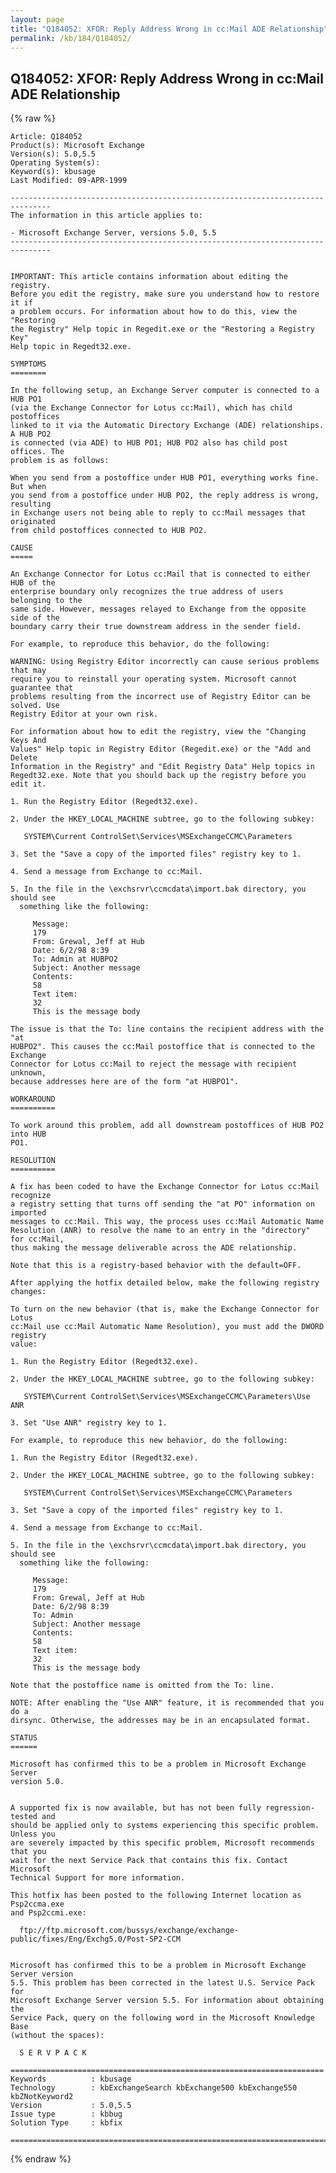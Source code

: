 ```yaml
---
layout: page
title: "Q184052: XFOR: Reply Address Wrong in cc:Mail ADE Relationship"
permalink: /kb/184/Q184052/
---
```


## Q184052: XFOR: Reply Address Wrong in cc:Mail ADE Relationship

{% raw %}

	Article: Q184052
	Product(s): Microsoft Exchange
	Version(s): 5.0,5.5
	Operating System(s): 
	Keyword(s): kbusage
	Last Modified: 09-APR-1999
	
	-------------------------------------------------------------------------------
	The information in this article applies to:
	
	- Microsoft Exchange Server, versions 5.0, 5.5 
	-------------------------------------------------------------------------------
	
	
	IMPORTANT: This article contains information about editing the registry.
	Before you edit the registry, make sure you understand how to restore it if
	a problem occurs. For information about how to do this, view the "Restoring
	the Registry" Help topic in Regedit.exe or the "Restoring a Registry Key"
	Help topic in Regedt32.exe.
	
	SYMPTOMS
	========
	
	In the following setup, an Exchange Server computer is connected to a HUB PO1
	(via the Exchange Connector for Lotus cc:Mail), which has child postoffices
	linked to it via the Automatic Directory Exchange (ADE) relationships. A HUB PO2
	is connected (via ADE) to HUB PO1; HUB PO2 also has child post offices. The
	problem is as follows:
	
	When you send from a postoffice under HUB PO1, everything works fine. But when
	you send from a postoffice under HUB PO2, the reply address is wrong, resulting
	in Exchange users not being able to reply to cc:Mail messages that originated
	from child postoffices connected to HUB PO2.
	
	CAUSE
	=====
	
	An Exchange Connector for Lotus cc:Mail that is connected to either HUB of the
	enterprise boundary only recognizes the true address of users belonging to the
	same side. However, messages relayed to Exchange from the opposite side of the
	boundary carry their true downstream address in the sender field.
	
	For example, to reproduce this behavior, do the following:
	
	WARNING: Using Registry Editor incorrectly can cause serious problems that may
	require you to reinstall your operating system. Microsoft cannot guarantee that
	problems resulting from the incorrect use of Registry Editor can be solved. Use
	Registry Editor at your own risk.
	
	For information about how to edit the registry, view the "Changing Keys And
	Values" Help topic in Registry Editor (Regedit.exe) or the "Add and Delete
	Information in the Registry" and "Edit Registry Data" Help topics in
	Regedt32.exe. Note that you should back up the registry before you edit it.
	
	1. Run the Registry Editor (Regedt32.exe).
	
	2. Under the HKEY_LOCAL_MACHINE subtree, go to the following subkey:
	
	   SYSTEM\Current ControlSet\Services\MSExchangeCCMC\Parameters
	
	3. Set the "Save a copy of the imported files" registry key to 1.
	
	4. Send a message from Exchange to cc:Mail.
	
	5. In the file in the \exchsrvr\ccmcdata\import.bak directory, you should see
	  something like the following:
	
	     Message:
	     179
	     From: Grewal, Jeff at Hub
	     Date: 6/2/98 8:39
	     To: Admin at HUBPO2
	     Subject: Another message
	     Contents:
	     58
	     Text item:
	     32
	     This is the message body
	
	The issue is that the To: line contains the recipient address with the "at
	HUBPO2". This causes the cc:Mail postoffice that is connected to the Exchange
	Connector for Lotus cc:Mail to reject the message with recipient unknown,
	because addresses here are of the form "at HUBPO1".
	
	WORKAROUND
	==========
	
	To work around this problem, add all downstream postoffices of HUB PO2 into HUB
	PO1.
	
	RESOLUTION
	==========
	
	A fix has been coded to have the Exchange Connector for Lotus cc:Mail recognize
	a registry setting that turns off sending the "at PO" information on imported
	messages to cc:Mail. This way, the process uses cc:Mail Automatic Name
	Resolution (ANR) to resolve the name to an entry in the "directory" for cc:Mail,
	thus making the message deliverable across the ADE relationship.
	
	Note that this is a registry-based behavior with the default=OFF.
	
	After applying the hotfix detailed below, make the following registry changes:
	
	To turn on the new behavior (that is, make the Exchange Connector for Lotus
	cc:Mail use cc:Mail Automatic Name Resolution), you must add the DWORD registry
	value:
	
	1. Run the Registry Editor (Regedt32.exe).
	
	2. Under the HKEY_LOCAL_MACHINE subtree, go to the following subkey:
	
	   SYSTEM\Current ControlSet\Services\MSExchangeCCMC\Parameters\Use ANR
	
	3. Set "Use ANR" registry key to 1.
	
	For example, to reproduce this new behavior, do the following:
	
	1. Run the Registry Editor (Regedt32.exe).
	
	2. Under the HKEY_LOCAL_MACHINE subtree, go to the following subkey:
	
	   SYSTEM\Current ControlSet\Services\MSExchangeCCMC\Parameters
	
	3. Set "Save a copy of the imported files" registry key to 1.
	
	4. Send a message from Exchange to cc:Mail.
	
	5. In the file in the \exchsrvr\ccmcdata\import.bak directory, you should see
	  something like the following:
	
	     Message:
	     179
	     From: Grewal, Jeff at Hub
	     Date: 6/2/98 8:39
	     To: Admin
	     Subject: Another message
	     Contents:
	     58
	     Text item:
	     32
	     This is the message body
	
	Note that the postoffice name is omitted from the To: line.
	
	NOTE: After enabling the "Use ANR" feature, it is recommended that you do a
	dirsync. Otherwise, the addresses may be in an encapsulated format.
	
	STATUS
	======
	
	Microsoft has confirmed this to be a problem in Microsoft Exchange Server
	version 5.0.
	
	
	A supported fix is now available, but has not been fully regression-tested and
	should be applied only to systems experiencing this specific problem. Unless you
	are severely impacted by this specific problem, Microsoft recommends that you
	wait for the next Service Pack that contains this fix. Contact Microsoft
	Technical Support for more information.
	
	This hotfix has been posted to the following Internet location as Psp2ccma.exe
	and Psp2ccmi.exe:
	
	  ftp://ftp.microsoft.com/bussys/exchange/exchange-public/fixes/Eng/Exchg5.0/Post-SP2-CCM
	
	
	Microsoft has confirmed this to be a problem in Microsoft Exchange Server version
	5.5. This problem has been corrected in the latest U.S. Service Pack for
	Microsoft Exchange Server version 5.5. For information about obtaining the
	Service Pack, query on the following word in the Microsoft Knowledge Base
	(without the spaces):
	
	  S E R V P A C K
	
	======================================================================
	Keywords          : kbusage 
	Technology        : kbExchangeSearch kbExchange500 kbExchange550 kbZNotKeyword2
	Version           : 5.0,5.5
	Issue type        : kbbug
	Solution Type     : kbfix
	
	=============================================================================
	

{% endraw %}
